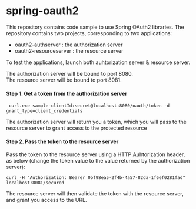 # spring-oauth2
This repository contains code sample to use Spring OAuth2 libraries.
The repository contains two projects, corresponding to two applications:
<ul>
<li>oauth2-authserver : the authorization server</li>
<li>oauth2-resourceserver : the resource server</li>
</ul>
<p>
To test the applications, launch both auhtorization server & resource server.
</p>
<p>
The authorization server will be bound to port 8080.<br>
The resource server will be bound to port 8081.<br>
</p>
<p>
<h4>Step 1. Get a token from the authorization server</h4>


```
 curl.exe sample-clientId:secret@localhost:8080/oauth/token -d grant_type=client_credentials
```

The authorization server will return you a token, which you will pass to
the resource server to grant access to the protected resource

<h4>Step 2. Pass the token to the resource server</h4>

Pass the token to the resource server using a HTTP Auhtorization header, as below (change the token value to the value returned by the authorization server):
```
curl -H "Authorization: Bearer 0bf98ea5-2f4b-4a57-82da-1f6ef0281fad" localhost:8081/secured
```

The resource server will then validate the token with the resource server, and grant you access to the URL.